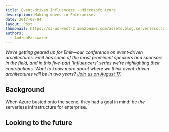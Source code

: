```yaml
---
title: Event-driven Influencers - Microsoft Azure
description: Making waves in Enterprise.
date: 2017-08-04
layout: Post
thumbnail: https://s3-us-west-2.amazonaws.com/assets.blog.serverless.com/MSAzure.png
authors:
  - AndreaPasswater
---
```


*We’re getting geared up for Emit—our conference on event-driven architectures. Emit has some of the most prominent speakers and sponsors in the field, and in this five-part ‘Influencers’ series we’re highlighting their contributions. Want to know more about where we think event-driven architectures will be in two years? [Join us on August 17](http://www.emitconference.com).*

## Background

When Azure busted onto the scene, they had a goal in mind: be *the* serverless infrastructure for enterprise. 

## Looking to the future
